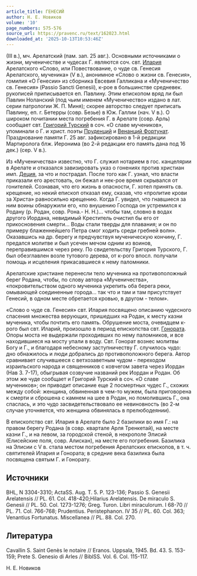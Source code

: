 ```yaml
---
article_title: ГЕНЕСИЙ
author: Н. Е. Новиков
volume: '10'
page_numbers: 575-576
source_url: https://pravenc.ru/text/162023.html
downloaded_at: '2025-10-13T10:53:46Z'
---
```


(III в.), мч. Арелатский (пам. зап. 25 авг.). Основными источниками о жизни, мученичестве и чудесах Г. являются соч. свт. [Илария](https://pravenc.ru/text/Илария.html) Арелатского «Слово, или Повествование, о чуде св. Генесия Арелатского, мученика» (V в.), анонимное «Слово о жизни св. Генесия», гомилия «О Генесии» из сборника Евсевия Галликана и «Мученичество св. Генесия» (Passio Sancti Genesii), к-рое в большинстве средневек. рукописей приписывается еп. Павлину. Этим епископом вряд ли был Павлин Ноланский (под чьим именем «Мученичество» издано в лат. серии патрологии Ж. П. Миня); скорее авторство следует приписать Павлину, еп. г. Бетерры (совр. Безье) в Юж. Галлии (нач. V в.). О широком почитании места погребения Г. в Арелате (совр. Арль) сообщает свт. [Григорий Турский](<https://pravenc.ru/text/Григорий Турский.html>) в соч. «О славе мучеников», упоминали о Г. и христ. поэты [Пруденций](https://pravenc.ru/text/Пруденций.html) и [Венанций Фортунат](<https://pravenc.ru/text/Венанций Фортунат.html>). Празднование памяти Г. 25 авг. зафиксировано в 1-й редакции Мартиролога блж. Иеронима (во 2-й редакции его память дана под 16 дек.) (сер. V в.).

Из «Мученичества» известно, что Г. служил нотарием в гос. канцелярии в Арелате и отказался завизировать указ о гонениях против христиан имп. [Деция](https://pravenc.ru/text/Деций.html), за что и пострадал. После того как Г. узнал, что власти приказали его арестовать, он бежал и нек-рое время скрывался от гонителей. Сознавая, что его жизнь в опасности, Г. хотел принять св. крещение, но некий епископ отказал ему, сказав, что «пролитие крови за Христа» равносильно крещению. Когда Г. увидел, что гнавшиеся за ним воины обнаружили его, «по внушению Господа он устремился к Родану (р. Родан, совр. Рона.- Н. Н.)... чтобы там, словно в водах другого Иордана, невидимый Креститель очистил бы его от прикосновения смерти... Воды стали тверды для плавания; и он по примеру блаженнейшего Петра смог ходить среди гребней волн». Оказавшись на др. берегу и предчувствуя мученическую кончину, Г. предался молитве и был усечен мечом одним из воинов, переправившимся через реку. По свидетельству Григория Турского, Г. был обезглавлен возле тутового дерева, от к-рого впосл. получали помощь и исцеления прикасавшиеся к нему паломники.

Арелатские христиане перенесли тело мученика на противоположный берег Родана, чтобы, по слову автора «Мученичества», «покровительством одного мученика укрепить оба берега реки, омывающей соединенные города... так что и там и там присутствует Генесий, в одном месте обретается кровью, в другом - телом».

«Слово о чуде св. Генесия» свт. Илария посвящено описанию чудесного спасения множества верующих, пришедших на Родан, к месту казни мученика, чтобы почтить его память. Обрушение моста, очевидцем к-рого был свт. Иларий, произошло в период епископства свт. [Гонората](https://pravenc.ru/text/Гонората.html). Опоры моста не выдержали проходивших по нему паломников, и все находившиеся на мосту упали в воду. Свт. Гонорат вознес молитвы Богу и Г., и благодаря небесному заступничеству Г. случилось чудо: дно обнажилось и люди добрались до противоположного берега. Автор сравнивает случившееся с ветхозаветным чудом - переходом израильского народа и священников с ковчегом завета через Иордан (Нав 3. 7-17), обыгрывая созвучие названий рек Иордан и Родан. Об этом же чуде сообщает и Григорий Турский в соч. «О славе мучеников»; он приводит описание еще 2 посмертных чудес Г., схожих между собой: женщина, обвиненная в чем-то мужем, была приговорена к смерти и сброшена с камнем на шее в Родан, но помолившись Г., она спаслась, и это чудо засвидетельствовало ее невиновность (во 2-м случае уточняется, что женщина обвинялась в прелюбодеянии).

В епископство свт. Илария в Арелате было 2 базилики во имя Г.: на правом берегу Родана (в совр. квартале Арля Тренкетай), на месте казни Г., и на левом, за городской стеной, в некрополе Элисий (Елисейские поля, совр. Алискан), на месте его погребения. Базилика на Элисии с V в. стала местом погребения Арелатских епископов, в т. ч. святителей Илария и Гонората; в средние века базилика была посвящена святым Г. и Гонорату.

## Источники

BHL, N 3304-3310; ActaSS. Aug. T. 5. P. 123-136; Passio S. Genesii Arelatensis // PL. 61. Col. 418-420;Hilarius Arelatensis. De miraculo S. Genesii // PL. 50. Col. 1273-1276; Greg. Turon. Libri miraculorum. I 68-70 // PL. 71. Col. 766-768; Prudentius. Peristephanon. IV 35 // PL. 60. Col. 363; Venantius Fortunatus. Miscellanea // PL. 88. Col. 270.

## Литература

Cavallin S. Saint Genès le notaire // Eranos. Uppsala, 1945. Bd. 43. S. 153-159; Prete S. Genesio di Arles // BiblSS. Vol. 6. Col. 115-117.

Н. Е. Новиков
